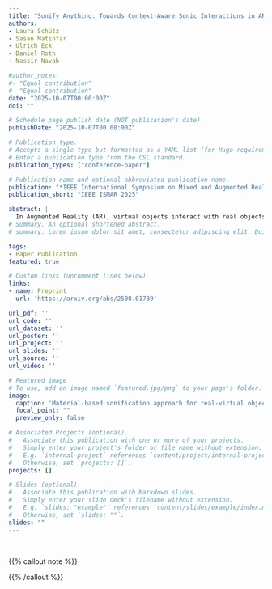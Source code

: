 ```yaml
---
title: "Sonify Anything: Towards Context-Aware Sonic Interactions in AR"
authors:
- Laura Schütz
- Sasan Matinfar
- Ulrich Eck
- Daniel Roth
- Nassir Navab

#author_notes:
#- "Equal contribution"
#- "Equal contribution"
date: "2025-10-07T00:00:00Z"
doi: ""

# Schedule page publish date (NOT publication's date).
publishDate: "2025-10-07T00:00:00Z"

# Publication type.
# Accepts a single type but formatted as a YAML list (for Hugo requirements).
# Enter a publication type from the CSL standard.
publication_types: ["conference-paper"]

# Publication name and optional abbreviated publication name.
publication: "*IEEE International Symposium on Mixed and Augmented Reality (ISMAR) 2025*"
publication_short: "IEEE ISMAR 2025"

abstract: | 
  In Augmented Reality (AR), virtual objects interact with real objects. However, the lack of physicality of virtual objects leads to the absence of natural sonic interactions. When virtual and real objects collide, either no sound or a generic sound is played. Both lead to an incongruent multisensory experience, reducing interaction and object realism. Unlike in Virtual Reality (VR) and games, where predefined scenes and interactions allow for the playback of pre-recorded sound samples, AR requires real-time sound synthesis that dynamically adapts to novel contexts and objects to provide audiovisual congruence during interaction. To enhance real-virtual object interactions in AR, we propose a framework for context-aware sounds using methods from computer vision to recognize and segment the materials of real objects. The material's physical properties and the impact dynamics of the interaction are used to generate material-based sounds in real-time using physical modelling synthesis. In a user study with 24 participants, we compared our congruent material-based sounds to a generic sound effect, mirroring the current standard of non-context-aware sounds in AR applications. The results showed that material-based sounds led to significantly more realistic sonic interactions. Material-based sounds also enabled participants to distinguish visually similar materials with significantly greater accuracy and confidence. These findings show that context-aware, material-based sonic interactions in AR foster a stronger sense of realism and enhance our perception of real-world surroundings.
# Summary. An optional shortened abstract.
# summary: Lorem ipsum dolor sit amet, consectetur adipiscing elit. Duis posuere tellus ac convallis placerat. Proin tincidunt magna sed ex sollicitudin condimentum.

tags:
- Paper Publication
featured: true

# Custom links (uncomment lines below)
links:
- name: Preprint
  url: 'https://arxiv.org/abs/2508.01789'

url_pdf: ''
url_code: ''
url_dataset: ''
url_poster: ''
url_project: ''
url_slides: ''
url_source: ''
url_video: ''

# Featured image
# To use, add an image named `featured.jpg/png` to your page's folder. 
image:
  caption: 'Material-based sonification approach for real-virtual object interactions in Augmented Reality'
  focal_point: ""
  preview_only: false

# Associated Projects (optional).
#   Associate this publication with one or more of your projects.
#   Simply enter your project's folder or file name without extension.
#   E.g. `internal-project` references `content/project/internal-project/index.md`.
#   Otherwise, set `projects: []`.
projects: []

# Slides (optional).
#   Associate this publication with Markdown slides.
#   Simply enter your slide deck's filename without extension.
#   E.g. `slides: "example"` references `content/slides/example/index.md`.
#   Otherwise, set `slides: ""`.
slides: ""
---
```


<br>

{{% callout note %}}

{{% /callout %}}


